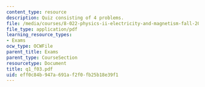 ```yaml
---
content_type: resource
description: Quiz consisting of 4 problems.
file: /media/courses/8-022-physics-ii-electricity-and-magnetism-fall-2004/eff0c84b947a691af2f0fb25b18e39f1_q1_f03.pdf
file_type: application/pdf
learning_resource_types:
- Exams
ocw_type: OCWFile
parent_title: Exams
parent_type: CourseSection
resourcetype: Document
title: q1_f03.pdf
uid: eff0c84b-947a-691a-f2f0-fb25b18e39f1
---
```

